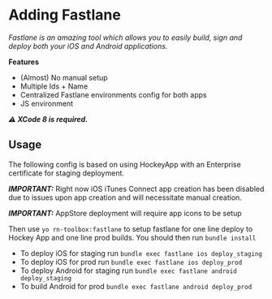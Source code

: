 # Adding Fastlane

*Fastlane is an amazing tool which allows you to easily build, sign and deploy both your iOS and Android applications.*

**Features**
- (Almost) No manual setup
- Multiple Ids + Name
- Centralized Fastlane environments config for both apps
- JS environment

***:warning: XCode 8 is required.***

## Usage

The following config is based on using HockeyApp with an Enterprise certificate for staging deployment.

***IMPORTANT:*** Right now iOS iTunes Connect app creation has been disabled due to issues upon app creation and will necessitate manual creation.

***IMPORTANT:*** AppStore deployment will require app icons to be setup

Then use `yo rn-toolbox:fastlane` to setup fastlane for one line deploy to Hockey App and one line prod builds.
You should then run `bundle install`

- To deploy iOS for staging run `bundle exec fastlane ios deploy_staging`
- To deploy iOS for prod run `bundle exec fastlane ios deploy_prod`
- To deploy Android for staging run `bundle exec fastlane android deploy_staging`
- To build Android for prod `bundle exec fastlane android deploy_prod`
